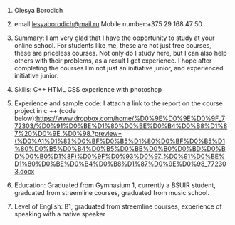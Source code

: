 1. Olesya Borodich

2. email:lesyaborodich@mail.ru
Mobile number:+375 29 168 47 50

3. Summary: I am very glad that I have the opportunity to study at your online school.
For students like me, these are not just free courses, these are priceless courses. Not only do I study here, but I can also help others with their problems, as a result I get experience. I hope after completing the courses I’m not just an initiative junior, and experienced initiative junior.

4. Skills: C++ HTML CSS
experience with photoshop

5. Experience and sample code: I attach a link to the report on the course project in c ++ (code below):https://www.dropbox.com/home/%D0%9E%D0%9E%D0%9F_772303/%D0%91%D0%BE%D1%80%D0%BE%D0%B4%D0%B8%D1%87%20%D0%9E.%D0%98.?preview=(%D0%A1%D1%83%D0%BF%D0%B5%D1%80%D0%BF%D0%B5%D1%80%D0%B5%D0%B4%D0%B5%D0%BB%D0%B0%D0%BD%D0%BD%D0%B0%D1%8F)%D0%9F%D0%93%D0%97_%D0%91%D0%BE%D1%80%D0%BE%D0%B4%D0%B8%D1%87%D0%9E%D0%98_772303.docx

6. Education: Graduated from Gymnasium 1, currently a BSUIR student, graduated from streemline courses, graduated from music school.

7. Level of English: B1, graduated from streemline courses, experience of speaking with a native speaker